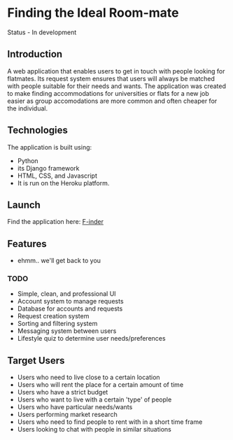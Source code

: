 # Finding the Ideal Room-mate
Status - In development

## Introduction
A web application that enables users to get in touch with people looking for 
flatmates. Its request system ensures that users will always be matched with 
people suitable for their needs and wants. The application was created to
make finding accommodations for universities or flats for a new job easier as 
group accomodations are more common and often cheaper for the individual.

## Technologies
The application is built using:
* Python
* its Django framework
* HTML, CSS, and Javascript 
* It is run on the Heroku platform.

## Launch
Find the application here: [F-inder](https://find-your-flatmate-webapp.herokuapp.com/home/)

## Features
* ehmm.. we'll get back to you
### TODO
* Simple, clean, and professional UI 
* Account system to manage requests
* Database for accounts and requests
* Request creation system
* Sorting and filtering system
* Messaging system between users 
* Lifestyle quiz to determine user needs/preferences

## Target Users
* Users who need to live close to a certain location
* Users who will rent the place for a certain amount of time
* Users who have a strict budget
* Users who want to live with a certain 'type' of people
* Users who have particular needs/wants
* Users performing market research
* Users who need to find people to rent with in a short time frame
* Users looking to chat with people in similar situations